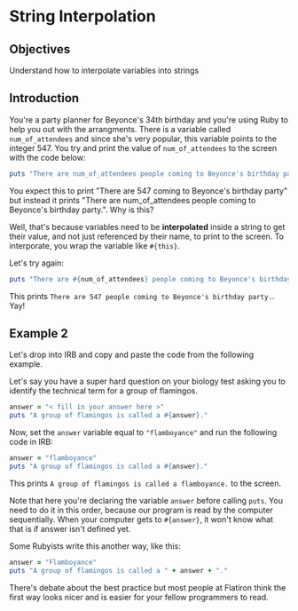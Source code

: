 # String Interpolation

## Objectives

Understand how to interpolate variables into strings 

## Introduction

You're a party planner for Beyonce's 34th birthday and you're using Ruby to help you out with the arrangments. There is a variable called `num_of_attendees` and since she's very popular, this variable points to the integer 547. You try and print the value of `num_of_attendees` to the screen with the code below:

```ruby
puts "There are num_of_attendees people coming to Beyonce's birthday party."
```

You expect this to print "There are 547 coming to Beyonce's birthday party" but instead it prints "There are num_of_attendees people coming to Beyonce's birthday party.". Why is this?

Well, that's because variables need to be **interpolated** inside a string to get their value, and not just referenced by their name, to print to the screen. To interporate, you wrap the variable like `#{this}`. 

Let's try again:

```ruby
puts "There are #{num_of_attendees} people coming to Beyonce's birthday party"
```

This prints `There are 547 people coming to Beyonce's birthday party.`. Yay!

## Example 2

Let's drop into IRB and copy and paste the code from the following example. 

Let's say you have a super hard question on your biology test asking you to identify the technical term for a group of flamingos. 



```ruby
answer = "< fill in your answer here >"
puts "A group of flamingos is called a #{answer}."
```

Now, set the `answer` variable equal to `"flamboyance"` and run the following code in IRB: 

```ruby
answer = "flamboyance"
puts "A group of flamingos is called a #{answer}."
```

This prints `A group of flamingos is called a flamboyance.` to the screen.

Note that here you're declaring the variable `answer` before calling `puts`. You need to do it in this order, because our program is read by the computer sequentially. When your computer gets to `#{answer}`, it won't know what that is if answer isn't defined yet.

Some Rubyists write this another way, like this:

```ruby
answer = "Flamboyance"
puts "A group of flamingos is called a " + answer + "."
```

There's debate about the best practice but most people at Flatiron think the first way looks nicer and is easier for your fellow programmers to read.
